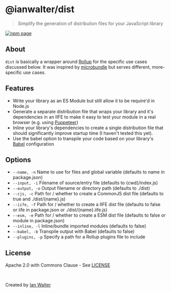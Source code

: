 # @ianwalter/dist
> Simplify the generation of distribution files for your JavaScript library

[![npm page][npmImage]][npmUrl]

## About

`dist` is basically a wrapper around [Rollup][rollupUrl] for the specific use
cases discussed below. It was inspired by [microbundle][microbundleUrl] but
serves different, more-specific use cases.

## Features

* Write your library as an ES Module but still allow it to be require'd in
  Node.js
* Generate a separate distribution file that wraps your library and it's
  dependencies in an IIFE to make it easy to test your module in a real browser
  (e.g. using [Puppeteer][puppeteerUrl])
* Inline your library's dependencies to create a single distribution file that
  should significantly improve startup time (I haven't tested this yet).
* Use the babel option to transpile your code based on your library's
  [Babel][babelUrl] configuration

## Options

* `--name, -n`    Name to use for files and global variable (defaults to name in
                  package.json)
* `--input, -i`   Filename of source/entry file (defaults to {cwd}/index.js)
* `--output, -o`  Output filename or directory path (defaults to ./dist)
* `--cjs, -c`     Path for / whether to create a CommonJS dist file (defaults to
                  true and ./dist/{name}.js)
* `--iife, -f`    Path for / whether to create a IIFE dist file (defaults to
                  false or iife in package.json or ./dist/{name}.iife.js)
* `--esm, -e`     Path for / whether to create a ESM dist file (defaults to
                  false or module in package.json)
* `--inline, -l`  Inline/bundle imported modules (defaults to false)
* `--babel, -b`   Transpile output with Babel (defaults to false)
* `--plugins, -p` Specify a path for a Rollup plugins file to include

## License

Apache 2.0 with Commons Clause - See [LICENSE][licenseUrl]

&nbsp;

Created by [Ian Walter](https://iankwalter.com)

[npmImage]: https://img.shields.io/npm/v/@ianwalter/dist.svg
[npmUrl]: https://www.npmjs.com/package/@ianwalter/dist
[rollupUrl]: https://rollupjs.org/
[microbundleUrl]: https://github.com/developit/microbundle
[puppeteerUrl]: https://pptr.dev/
[babelUrl]: https://babeljs.io/
[licenseUrl]: https://github.com/ianwalter/dist/blob/master/LICENSE

